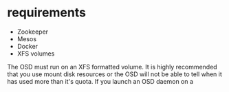 # requirements

- Zookeeper
- Mesos
- Docker
- XFS volumes

The OSD must run on an XFS formatted volume. It is highly recommended that you use mount disk resources or the OSD will
not be able to tell when it has used more than it's quota. If you launch an OSD daemon on a 
